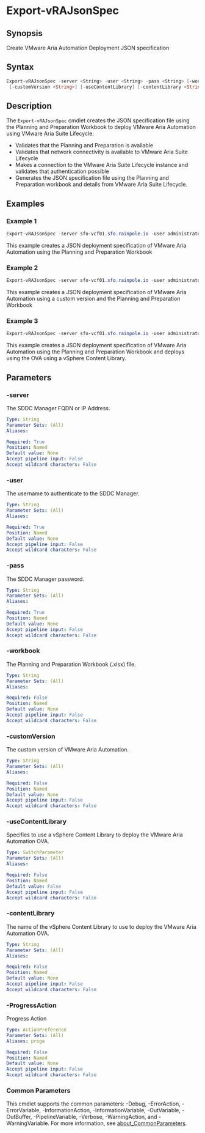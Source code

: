 # Export-vRAJsonSpec

## Synopsis

Create VMware Aria Automation Deployment JSON specification

## Syntax

```powershell
Export-vRAJsonSpec -server <String> -user <String> -pass <String> [-workbook <String>]
 [-customVersion <String>] [-useContentLibrary] [-contentLibrary <String>] [-ProgressAction <ActionPreference>] [<CommonParameters>]
```

## Description

The `Export-vRAJsonSpec` cmdlet creates the JSON specification file using the Planning and Preparation Workbook
to deploy VMware Aria Automation using VMware Aria Suite Lifecycle:

- Validates that the Planning and Preparation is available
- Validates that network connectivity is available to VMware Aria Suite Lifecycle
- Makes a connection to the VMware Aria Suite Lifecycle instance and validates that authentication possible
- Generates the JSON specification file using the Planning and Preparation workbook and details from VMware Aria Suite Lifecycle.

## Examples

### Example 1

```powershell
Export-vRAJsonSpec -server sfo-vcf01.sfo.rainpole.io -user administrator@vsphere.local -pass VMw@re1! -workbook .\pnp-workbook.xlsx
```

This example creates a JSON deployment specification of VMware Aria Automation using the Planning and Preparation Workbook

### Example 2

```powershell
Export-vRAJsonSpec -server sfo-vcf01.sfo.rainpole.io -user administrator@vsphere.local -pass VMw@re1! -workbook .\pnp-workbook.xlsx -customVersion 8.10.0
```

This example creates a JSON deployment specification of VMware Aria Automation using a custom version and the Planning and Preparation Workbook

### Example 3

```powershell
Export-vRAJsonSpec -server sfo-vcf01.sfo.rainpole.io -user administrator@vsphere.local -pass VMw@re1! -workbook .\pnp-workbook.xlsx -useContentLibrary -contentLibrary Operations
```

This example creates a JSON deployment specification of VMware Aria Automation using the Planning and Preparation Workbook and deploys using the OVA using a vSphere Content Library.

## Parameters

### -server

The SDDC Manager FQDN or IP Address.

```yaml
Type: String
Parameter Sets: (All)
Aliases:

Required: True
Position: Named
Default value: None
Accept pipeline input: False
Accept wildcard characters: False
```

### -user

The username to authenticate to the SDDC Manager.

```yaml
Type: String
Parameter Sets: (All)
Aliases:

Required: True
Position: Named
Default value: None
Accept pipeline input: False
Accept wildcard characters: False
```

### -pass

The SDDC Manager password.

```yaml
Type: String
Parameter Sets: (All)
Aliases:

Required: True
Position: Named
Default value: None
Accept pipeline input: False
Accept wildcard characters: False
```

### -workbook

The Planning and Preparation Workbook (.xlsx) file.

```yaml
Type: String
Parameter Sets: (All)
Aliases:

Required: False
Position: Named
Default value: None
Accept pipeline input: False
Accept wildcard characters: False
```

### -customVersion

The custom version of VMware Aria Automation.

```yaml
Type: String
Parameter Sets: (All)
Aliases:

Required: False
Position: Named
Default value: None
Accept pipeline input: False
Accept wildcard characters: False
```

### -useContentLibrary

Specifies to use a vSphere Content Library to deploy the VMware Aria Automation OVA.

```yaml
Type: SwitchParameter
Parameter Sets: (All)
Aliases:

Required: False
Position: Named
Default value: False
Accept pipeline input: False
Accept wildcard characters: False
```

### -contentLibrary

The name of the vSphere Content Library to use to deploy the VMware Aria Automation OVA.

```yaml
Type: String
Parameter Sets: (All)
Aliases:

Required: False
Position: Named
Default value: None
Accept pipeline input: False
Accept wildcard characters: False
```

### -ProgressAction

Progress Action

```yaml
Type: ActionPreference
Parameter Sets: (All)
Aliases: proga

Required: False
Position: Named
Default value: None
Accept pipeline input: False
Accept wildcard characters: False
```

### Common Parameters

This cmdlet supports the common parameters: -Debug, -ErrorAction, -ErrorVariable, -InformationAction, -InformationVariable, -OutVariable, -OutBuffer, -PipelineVariable, -Verbose, -WarningAction, and -WarningVariable. For more information, see [about_CommonParameters](http://go.microsoft.com/fwlink/?LinkID=113216).
